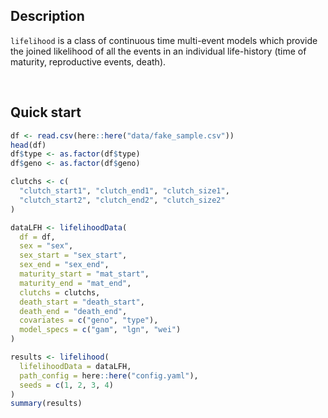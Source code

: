 <br><br>

## Description

`lifelihood` is a class of continuous time multi-event models which provide the joined likelihood of all the events in an individual life-history (time of maturity, reproductive events, death).

<br>

## Quick start

```r
df <- read.csv(here::here("data/fake_sample.csv"))
head(df)
df$type <- as.factor(df$type)
df$geno <- as.factor(df$geno)

clutchs <- c(
  "clutch_start1", "clutch_end1", "clutch_size1",
  "clutch_start2", "clutch_end2", "clutch_size2"
)

dataLFH <- lifelihoodData(
  df = df,
  sex = "sex",
  sex_start = "sex_start",
  sex_end = "sex_end",
  maturity_start = "mat_start",
  maturity_end = "mat_end",
  clutchs = clutchs,
  death_start = "death_start",
  death_end = "death_end",
  covariates = c("geno", "type"),
  model_specs = c("gam", "lgn", "wei")
)

results <- lifelihood(
  lifelihoodData = dataLFH,
  path_config = here::here("config.yaml"),
  seeds = c(1, 2, 3, 4)
)
summary(results)
```

